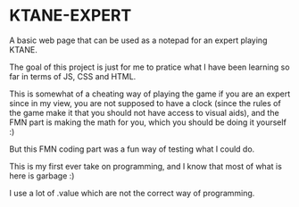 # KTANE-EXPERT
A basic web page that can be used as a notepad for an expert playing KTANE.

The goal of this project is just for me to pratice what I have been learning so far in terms of JS, CSS and HTML.

This is somewhat of a cheating way of playing the game if you are an expert since in my view, you are not supposed to have a clock (since the rules of the game
 make it that you should not have access to visual aids), and the FMN part is making the math for you, which you should be doing it yourself :)
 
But this FMN coding part was a fun way of testing what I could do.

This is my first ever take on programming, and I know that most of what is here is garbage :)

I use a lot of .value which are not the correct way of programming.
